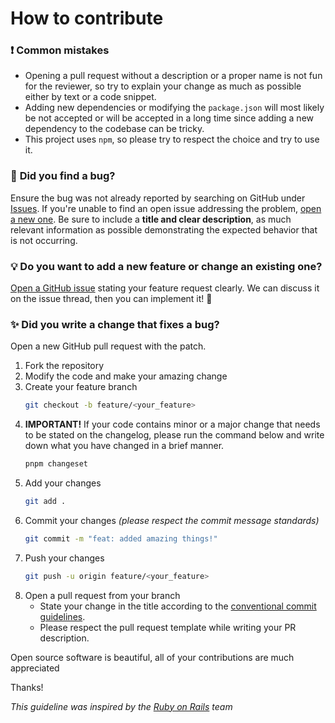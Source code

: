 # How to contribute

### ❗ **Common mistakes**

-   Opening a pull request without a description or a proper name is not fun for the reviewer, so try to explain your change as much as possible either by text or a code snippet.
-   Adding new dependencies or modifying the `package.json` will most likely be not accepted or will be accepted in a long time since adding a new dependency to the codebase can be tricky.
-   This project uses `npm`, so please try to respect the choice and try to use it.

### 🐛 **Did you find a bug?**

Ensure the bug was not already reported by searching on GitHub under [Issues]([repository-url]/issues). If you're unable to find an open issue addressing the problem, [open a new one]([repository-url]/issues/new). Be sure to include a **title and clear description**, as much relevant information as possible demonstrating the expected behavior that is not occurring.

### 💡 **Do you want to add a new feature or change an existing one?**

[Open a GitHub issue]([repository-url]/issues/new) stating your feature request clearly. We can discuss it on the issue thread, then you can implement it! 🎉

### ✨ **Did you write a change that fixes a bug?**

Open a new GitHub pull request with the patch.

1. Fork the repository
2. Modify the code and make your amazing change
3. Create your feature branch
    ```sh
    git checkout -b feature/<your_feature>
    ```
4. **IMPORTANT!** If your code contains minor or a major change that needs to be stated on the changelog, please run the command below and write down what you have changed in a brief manner.
    ```sh
    pnpm changeset
    ```
5. Add your changes
    ```sh
    git add .
    ```
6. Commit your changes _(please respect the commit message standards)_
    ```sh
    git commit -m "feat: added amazing things!"
    ```
7. Push your changes
    ```sh
    git push -u origin feature/<your_feature>
    ```
8. Open a pull request from your branch
    - State your change in the title according to the [conventional commit guidelines](https://www.conventionalcommits.org/en/v1.0.0/).
    - Please respect the pull request template while writing your PR description.

Open source software is beautiful, all of your contributions are much appreciated

Thanks!

_This guideline was inspired by the [Ruby on Rails](https://github.com/rails/rails/) team_

[repository-url]: https://github.com/kaandesu/vue-paho-mqtt
